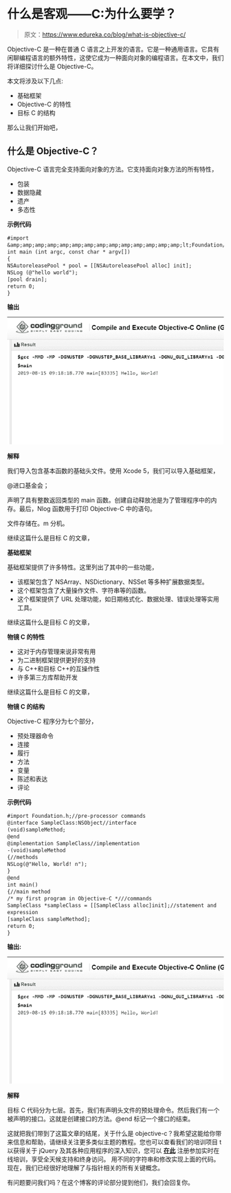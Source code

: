 # 什么是客观——C:为什么要学？

> 原文：<https://www.edureka.co/blog/what-is-objective-c/>

Objective-C 是一种在普通 C 语言之上开发的语言。它是一种通用语言。它具有闲聊编程语言的额外特性，这使它成为一种面向对象的编程语言。在本文中，我们将详细探讨什么是 Objective-C。

本文将涉及以下几点:

*   基础框架
*   Objective-C 的特性
*   目标 C 的结构

那么让我们开始吧，

## **什么是 Objective-C？**

Objective-C 语言完全支持面向对象的方法。它支持面向对象方法的所有特性，

*   包装
*   数据隐藏
*   遗产
*   多态性

**示例代码**

```
#import &amp;amp;amp;amp;amp;amp;amp;amp;amp;amp;amp;amp;amp;amp;lt;Foundation/Foundation.h&amp;amp;amp;amp;amp;amp;amp;amp;amp;amp;amp;amp;amp;amp;gt;
int main (int argc, const char * argv[])
{
NSAutoreleasePool * pool = [[NSAutoreleasePool alloc] init];
NSLog (@"hello world");
[pool drain];
return 0;
}

```

**输出**

**![Objective C example code](img/242ac84baece1f38008ec6d98acf5344.png)**

**解释**

我们导入包含基本函数的基础头文件。使用 Xcode 5，我们可以导入基础框架，

@进口基金会；

声明了具有整数返回类型的 main 函数。创建自动释放池是为了管理程序中的内存。最后，Nlog 函数用于打印 Objective-C 中的语句。

文件存储在。m 分机。

继续这篇什么是目标 C 的文章，

**基础框架**

基础框架提供了许多特性。这里列出了其中的一些功能，

*   该框架包含了 NSArray、NSDictionary、NSSet 等多种扩展数据类型。
*   这个框架包含了大量操作文件、字符串等的函数。
*   这个框架提供了 URL 处理功能，如日期格式化、数据处理、错误处理等实用工具。

继续这篇什么是目标 C 的文章，

**物镜 C 的特性**

*   这对于内存管理来说非常有用
*   为二进制框架提供更好的支持
*   与 C++和目标 C++的互操作性
*   许多第三方库帮助开发

继续这篇什么是目标 C 的文章，

**物镜 C 的结构**

Objective-C 程序分为七个部分，

*   预处理器命令
*   连接
*   履行
*   方法
*   变量
*   陈述和表达
*   评论

**示例代码**

```
#import Foundation.h;//pre-processor commands
@interface SampleClass:NSObject//interface
(void)sampleMethod;
@end
@implementation SampleClass//implementation
-(void)sampleMethod
{//methods
NSLog(@"Hello, World! n");
}
@end
int main()
{//main method
/* my first program in Objective-C *///commands
SampleClass *sampleClass = [[SampleClass alloc]init];//statement and expression
[sampleClass sampleMethod];
return 0;
}

```

**输出:**

**![](img/2a8ab8f32b91179c64f652b0c48d2d1a.png)**

**解释**

目标 C 代码分为七层。首先，我们有声明头文件的预处理命令。然后我们有一个被声明的接口。这就是创建接口的方法。@end 标记一个接口的结束。

这就把我们带到了这篇文章的结尾，关于什么是 objective-c？我希望这能给你带来信息和帮助，请继续关注更多类似主题的教程。您也可以查看我们的培训项目 t 以获得关于 jQuery 及其各种应用程序的深入知识，您可以 [**在此**](https://www.edureka.co/masters-program/full-stack-developer-training) 注册参加实时在线培训，享受全天候支持和终身访问。 用不同的字符串和修改实现上面的代码。现在，我们已经很好地理解了与指针相关的所有关键概念。

有问题要问我们吗？在这个博客的评论部分提到他们，我们会回复你。